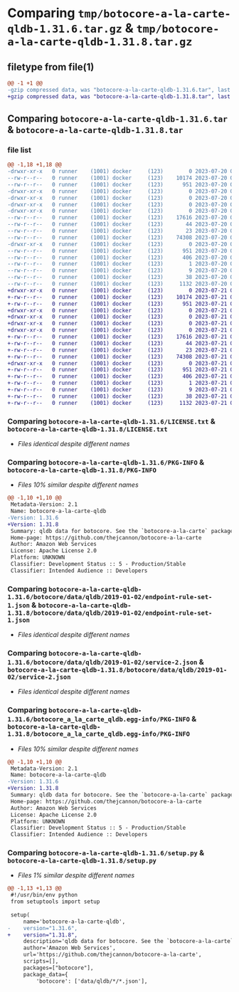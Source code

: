 # Comparing `tmp/botocore-a-la-carte-qldb-1.31.6.tar.gz` & `tmp/botocore-a-la-carte-qldb-1.31.8.tar.gz`

## filetype from file(1)

```diff
@@ -1 +1 @@
-gzip compressed data, was "botocore-a-la-carte-qldb-1.31.6.tar", last modified: Thu Jul 20 01:20:36 2023, max compression
+gzip compressed data, was "botocore-a-la-carte-qldb-1.31.8.tar", last modified: Fri Jul 21 01:21:46 2023, max compression
```

## Comparing `botocore-a-la-carte-qldb-1.31.6.tar` & `botocore-a-la-carte-qldb-1.31.8.tar`

### file list

```diff
@@ -1,18 +1,18 @@
-drwxr-xr-x   0 runner    (1001) docker     (123)        0 2023-07-20 01:20:36.738849 botocore-a-la-carte-qldb-1.31.6/
--rw-r--r--   0 runner    (1001) docker     (123)    10174 2023-07-20 01:20:36.000000 botocore-a-la-carte-qldb-1.31.6/LICENSE.txt
--rw-r--r--   0 runner    (1001) docker     (123)      951 2023-07-20 01:20:36.734849 botocore-a-la-carte-qldb-1.31.6/PKG-INFO
-drwxr-xr-x   0 runner    (1001) docker     (123)        0 2023-07-20 01:20:36.734849 botocore-a-la-carte-qldb-1.31.6/botocore/
-drwxr-xr-x   0 runner    (1001) docker     (123)        0 2023-07-20 01:20:36.734849 botocore-a-la-carte-qldb-1.31.6/botocore/data/
-drwxr-xr-x   0 runner    (1001) docker     (123)        0 2023-07-20 01:20:36.734849 botocore-a-la-carte-qldb-1.31.6/botocore/data/qldb/
-drwxr-xr-x   0 runner    (1001) docker     (123)        0 2023-07-20 01:20:36.734849 botocore-a-la-carte-qldb-1.31.6/botocore/data/qldb/2019-01-02/
--rw-r--r--   0 runner    (1001) docker     (123)    17616 2023-07-20 01:19:55.000000 botocore-a-la-carte-qldb-1.31.6/botocore/data/qldb/2019-01-02/endpoint-rule-set-1.json
--rw-r--r--   0 runner    (1001) docker     (123)       44 2023-07-20 01:19:55.000000 botocore-a-la-carte-qldb-1.31.6/botocore/data/qldb/2019-01-02/examples-1.json
--rw-r--r--   0 runner    (1001) docker     (123)       23 2023-07-20 01:19:55.000000 botocore-a-la-carte-qldb-1.31.6/botocore/data/qldb/2019-01-02/paginators-1.json
--rw-r--r--   0 runner    (1001) docker     (123)    74308 2023-07-20 01:19:55.000000 botocore-a-la-carte-qldb-1.31.6/botocore/data/qldb/2019-01-02/service-2.json
-drwxr-xr-x   0 runner    (1001) docker     (123)        0 2023-07-20 01:20:36.734849 botocore-a-la-carte-qldb-1.31.6/botocore_a_la_carte_qldb.egg-info/
--rw-r--r--   0 runner    (1001) docker     (123)      951 2023-07-20 01:20:36.000000 botocore-a-la-carte-qldb-1.31.6/botocore_a_la_carte_qldb.egg-info/PKG-INFO
--rw-r--r--   0 runner    (1001) docker     (123)      406 2023-07-20 01:20:36.000000 botocore-a-la-carte-qldb-1.31.6/botocore_a_la_carte_qldb.egg-info/SOURCES.txt
--rw-r--r--   0 runner    (1001) docker     (123)        1 2023-07-20 01:20:36.000000 botocore-a-la-carte-qldb-1.31.6/botocore_a_la_carte_qldb.egg-info/dependency_links.txt
--rw-r--r--   0 runner    (1001) docker     (123)        9 2023-07-20 01:20:36.000000 botocore-a-la-carte-qldb-1.31.6/botocore_a_la_carte_qldb.egg-info/top_level.txt
--rw-r--r--   0 runner    (1001) docker     (123)       38 2023-07-20 01:20:36.738849 botocore-a-la-carte-qldb-1.31.6/setup.cfg
--rw-r--r--   0 runner    (1001) docker     (123)     1132 2023-07-20 01:20:36.000000 botocore-a-la-carte-qldb-1.31.6/setup.py
+drwxr-xr-x   0 runner    (1001) docker     (123)        0 2023-07-21 01:21:46.727403 botocore-a-la-carte-qldb-1.31.8/
+-rw-r--r--   0 runner    (1001) docker     (123)    10174 2023-07-21 01:21:46.000000 botocore-a-la-carte-qldb-1.31.8/LICENSE.txt
+-rw-r--r--   0 runner    (1001) docker     (123)      951 2023-07-21 01:21:46.727403 botocore-a-la-carte-qldb-1.31.8/PKG-INFO
+drwxr-xr-x   0 runner    (1001) docker     (123)        0 2023-07-21 01:21:46.727403 botocore-a-la-carte-qldb-1.31.8/botocore/
+drwxr-xr-x   0 runner    (1001) docker     (123)        0 2023-07-21 01:21:46.727403 botocore-a-la-carte-qldb-1.31.8/botocore/data/
+drwxr-xr-x   0 runner    (1001) docker     (123)        0 2023-07-21 01:21:46.727403 botocore-a-la-carte-qldb-1.31.8/botocore/data/qldb/
+drwxr-xr-x   0 runner    (1001) docker     (123)        0 2023-07-21 01:21:46.727403 botocore-a-la-carte-qldb-1.31.8/botocore/data/qldb/2019-01-02/
+-rw-r--r--   0 runner    (1001) docker     (123)    17616 2023-07-21 01:21:06.000000 botocore-a-la-carte-qldb-1.31.8/botocore/data/qldb/2019-01-02/endpoint-rule-set-1.json
+-rw-r--r--   0 runner    (1001) docker     (123)       44 2023-07-21 01:21:06.000000 botocore-a-la-carte-qldb-1.31.8/botocore/data/qldb/2019-01-02/examples-1.json
+-rw-r--r--   0 runner    (1001) docker     (123)       23 2023-07-21 01:21:06.000000 botocore-a-la-carte-qldb-1.31.8/botocore/data/qldb/2019-01-02/paginators-1.json
+-rw-r--r--   0 runner    (1001) docker     (123)    74308 2023-07-21 01:21:06.000000 botocore-a-la-carte-qldb-1.31.8/botocore/data/qldb/2019-01-02/service-2.json
+drwxr-xr-x   0 runner    (1001) docker     (123)        0 2023-07-21 01:21:46.727403 botocore-a-la-carte-qldb-1.31.8/botocore_a_la_carte_qldb.egg-info/
+-rw-r--r--   0 runner    (1001) docker     (123)      951 2023-07-21 01:21:46.000000 botocore-a-la-carte-qldb-1.31.8/botocore_a_la_carte_qldb.egg-info/PKG-INFO
+-rw-r--r--   0 runner    (1001) docker     (123)      406 2023-07-21 01:21:46.000000 botocore-a-la-carte-qldb-1.31.8/botocore_a_la_carte_qldb.egg-info/SOURCES.txt
+-rw-r--r--   0 runner    (1001) docker     (123)        1 2023-07-21 01:21:46.000000 botocore-a-la-carte-qldb-1.31.8/botocore_a_la_carte_qldb.egg-info/dependency_links.txt
+-rw-r--r--   0 runner    (1001) docker     (123)        9 2023-07-21 01:21:46.000000 botocore-a-la-carte-qldb-1.31.8/botocore_a_la_carte_qldb.egg-info/top_level.txt
+-rw-r--r--   0 runner    (1001) docker     (123)       38 2023-07-21 01:21:46.727403 botocore-a-la-carte-qldb-1.31.8/setup.cfg
+-rw-r--r--   0 runner    (1001) docker     (123)     1132 2023-07-21 01:21:46.000000 botocore-a-la-carte-qldb-1.31.8/setup.py
```

### Comparing `botocore-a-la-carte-qldb-1.31.6/LICENSE.txt` & `botocore-a-la-carte-qldb-1.31.8/LICENSE.txt`

 * *Files identical despite different names*

### Comparing `botocore-a-la-carte-qldb-1.31.6/PKG-INFO` & `botocore-a-la-carte-qldb-1.31.8/PKG-INFO`

 * *Files 10% similar despite different names*

```diff
@@ -1,10 +1,10 @@
 Metadata-Version: 2.1
 Name: botocore-a-la-carte-qldb
-Version: 1.31.6
+Version: 1.31.8
 Summary: qldb data for botocore. See the `botocore-a-la-carte` package for more info.
 Home-page: https://github.com/thejcannon/botocore-a-la-carte
 Author: Amazon Web Services
 License: Apache License 2.0
 Platform: UNKNOWN
 Classifier: Development Status :: 5 - Production/Stable
 Classifier: Intended Audience :: Developers
```

### Comparing `botocore-a-la-carte-qldb-1.31.6/botocore/data/qldb/2019-01-02/endpoint-rule-set-1.json` & `botocore-a-la-carte-qldb-1.31.8/botocore/data/qldb/2019-01-02/endpoint-rule-set-1.json`

 * *Files identical despite different names*

### Comparing `botocore-a-la-carte-qldb-1.31.6/botocore/data/qldb/2019-01-02/service-2.json` & `botocore-a-la-carte-qldb-1.31.8/botocore/data/qldb/2019-01-02/service-2.json`

 * *Files identical despite different names*

### Comparing `botocore-a-la-carte-qldb-1.31.6/botocore_a_la_carte_qldb.egg-info/PKG-INFO` & `botocore-a-la-carte-qldb-1.31.8/botocore_a_la_carte_qldb.egg-info/PKG-INFO`

 * *Files 10% similar despite different names*

```diff
@@ -1,10 +1,10 @@
 Metadata-Version: 2.1
 Name: botocore-a-la-carte-qldb
-Version: 1.31.6
+Version: 1.31.8
 Summary: qldb data for botocore. See the `botocore-a-la-carte` package for more info.
 Home-page: https://github.com/thejcannon/botocore-a-la-carte
 Author: Amazon Web Services
 License: Apache License 2.0
 Platform: UNKNOWN
 Classifier: Development Status :: 5 - Production/Stable
 Classifier: Intended Audience :: Developers
```

### Comparing `botocore-a-la-carte-qldb-1.31.6/setup.py` & `botocore-a-la-carte-qldb-1.31.8/setup.py`

 * *Files 1% similar despite different names*

```diff
@@ -1,13 +1,13 @@
 #!/usr/bin/env python
 from setuptools import setup
 
 setup(
     name='botocore-a-la-carte-qldb',
-    version="1.31.6",
+    version="1.31.8",
     description='qldb data for botocore. See the `botocore-a-la-carte` package for more info.',
     author='Amazon Web Services',
     url='https://github.com/thejcannon/botocore-a-la-carte',
     scripts=[],
     packages=["botocore"],
     package_data={
         'botocore': ['data/qldb/*/*.json'],
```

